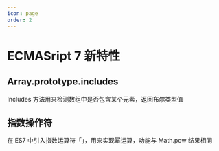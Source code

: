 ```yaml
---
icon: page
order: 2
---
```

# ECMASript 7 新特性

## Array.prototype.includes

Includes 方法用来检测数组中是否包含某个元素，返回布尔类型值

## 指数操作符

在 ES7 中引入指数运算符「」，用来实现幂运算，功能与 Math.pow 结果相同

